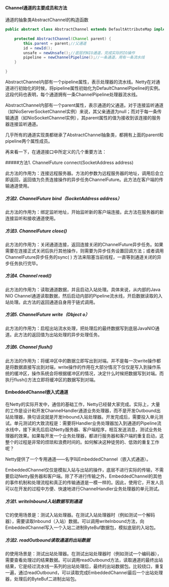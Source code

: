 

#### Channel通道的主要成员和方法

通道的抽象类AbstractChannel的构造函数

```java
public abstract class AbstractChannel extends DefaultAttributeMap implements Channel {
 	
    protected AbstractChannel(Channel parent) {
        this.parent = parent;//父通道
        id = newId();
        unsafe = newUnsafe();//底层的NIO通道，完成实际的IO操作
        pipeline = newChannelPipeline();//一条通道，用有一条流水线
    }
    
}
```

AbstractChannel内部有一个pipeline属性，表示处理器的流水线。Netty在对通道进行初始化的时候，将pipeline属性初始化为DefaultChannelPipeline的实例。这段代码也表明，每个通道拥有一条ChannelPipeline处理器流水线。

AbstractChannel内部有一个parent属性，表示通道的父通道。对于连接监听通道（如NioServerSocketChannel实例）来说，其父亲通道为null；而对于每一条传输通道（如NioSocketChannel实例），其parent属性的值为接收到该连接的服务器连接监听通道。

几乎所有的通道实现类都继承了AbstractChannel抽象类，都拥有上面的parent和pipeline两个属性成员。



再来看一下，在通道接口中所定义的几个重要方法：

#####方法1. ChannelFuture connect(SocketAddress address)

此方法的作用为：连接远程服务器。方法的参数为远程服务器的地址，调用后会立即返回，返回值为负责连接操作的异步任务ChannelFuture。此方法在客户端的传输通道使用。

##### 方法2. ChannelFuture bind（SocketAddress address）

此方法的作用为：绑定监听地址，开始监听新的客户端连接。此方法在服务器的新连接监听和接收通道使用。

##### 方法3. ChannelFuture close()

此方法的作用为：关闭通道连接，返回连接关闭的ChannelFuture异步任务。如果需要在连接正式关闭后执行其他操作，则需要为异步任务设置回调方法；或者调用ChannelFuture异步任务的sync( ) 方法来阻塞当前线程，一直等到通道关闭的异步任务执行完毕。

##### 方法4. Channel read()

此方法的作用为：读取通道数据，并且启动入站处理。具体来说，从内部的Java NIO Channel通道读取数据，然后启动内部的Pipeline流水线，开启数据读取的入站处理。此方法的返回通道自身用于链式调用。

##### 方法5. ChannelFuture write（Object o）

此方法的作用为：启程出站流水处理，把处理后的最终数据写到底层JavaNIO通道。此方法的返回值为出站处理的异步处理任务。

##### 方法6. Channel flush()

此方法的作用为：将缓冲区中的数据立即写出到对端。并不是每一次write操作都是将数据直接写出到对端，write操作的作用在大部分情况下仅仅是写入到操作系统的缓冲区，操作系统会将根据缓冲区的情况，决定什么时候把数据写到对端。而执行flush()方法立即将缓冲区的数据写到对端。

#### EmbeddedChannel嵌入式通道

在Netty的实际开发中，通信的基础工作，Netty已经替大家完成。实际上，大量的工作是设计和开发ChannelHandler通道业务处理器，而不是开发Outbound出站处理器，换句话说就是开发Inbound入站处理器。开发完成后，需要投入单元测试。单元测试的大致流程是：需要将Handler业务处理器加入到通道的Pipeline流水线中，接下来先后启动Netty服务器、客户端程序，相互发送消息，测试业务处理器的效果。如果每开发一个业务处理器，都进行服务器和客户端的重复启动，这整个的过程是非常的烦琐和浪费时间的。如何解决这种徒劳的、低效的重复工作呢？

Netty提供了一个专用通道——名字叫EmbeddedChannel（嵌入式通道）。

EmbeddedChannel仅仅是模拟入站与出站的操作，底层不进行实际的传输，不需要启动Netty服务器和客户端。除了不进行传输之外，EmbeddedChannel的其他的事件机制和处理流程和真正的传输通道是一模一样的。因此，使用它，开发人员可以在开发的过程中方便、快速地进行ChannelHandler业务处理器的单元测试。

##### 方法1. writeInbound入站数据写到通道

它的使用场景是：测试入站处理器。在测试入站处理器时（例如测试一个解码器），需要读取Inbound（入站）数据。可以调用writeInbound方法，向EmbeddedChannel写入一个入站二进制ByteBuf数据包，模拟底层的入站包。

##### 方法2. readOutbound读取通道的出站数据

的使用场景是：测试出站处理器。在测试出站处理器时（例如测试一个编码器），需要查看处理过的结果数据。可以调用readOutbound方法，读取通道的最终出站结果，它是经过流水线一系列的出站处理后，最终的出站数据包。比较绕口，重复一遍，通过readOutbound，可以读取完成EmbeddedChannel最后一个出站处理器，处理后的ByteBuf二进制出站包。